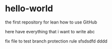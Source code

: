 # hello-world
the first repository for lean how to use GitHub

here have everything that i want to write  abc

fix file to test branch protection rule
sfsdsdfd   dddd
